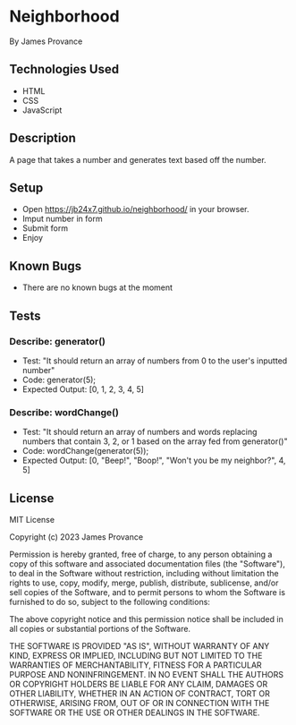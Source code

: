 # Neighborhood

By James Provance

## Technologies Used
* HTML
* CSS
* JavaScript

## Description
A page that takes a number and generates text based off the number.

## Setup
* Open https://jb24x7.github.io/neighborhood/ in your browser.
* Imput number in form
* Submit form
* Enjoy

## Known Bugs
* There are no known bugs at the moment

## Tests
### Describe: generator()
* Test: "It should return an array of numbers from 0 to the user's inputted number"
* Code: generator(5);
* Expected Output: [0, 1, 2, 3, 4, 5]

### Describe: wordChange()
* Test: "It should return an array of numbers and words replacing numbers that contain 3, 2, or 1 based on the array fed from generator()"
* Code: wordChange(generator(5));
* Expected Output: [0, "Beep!", "Boop!", "Won't you be my neighbor?", 4, 5]

## License
MIT License

Copyright (c) 2023 James Provance

Permission is hereby granted, free of charge, to any person obtaining a copy
of this software and associated documentation files (the "Software"), to deal
in the Software without restriction, including without limitation the rights
to use, copy, modify, merge, publish, distribute, sublicense, and/or sell
copies of the Software, and to permit persons to whom the Software is
furnished to do so, subject to the following conditions:

The above copyright notice and this permission notice shall be included in all
copies or substantial portions of the Software.

THE SOFTWARE IS PROVIDED "AS IS", WITHOUT WARRANTY OF ANY KIND, EXPRESS OR
IMPLIED, INCLUDING BUT NOT LIMITED TO THE WARRANTIES OF MERCHANTABILITY,
FITNESS FOR A PARTICULAR PURPOSE AND NONINFRINGEMENT. IN NO EVENT SHALL THE
AUTHORS OR COPYRIGHT HOLDERS BE LIABLE FOR ANY CLAIM, DAMAGES OR OTHER
LIABILITY, WHETHER IN AN ACTION OF CONTRACT, TORT OR OTHERWISE, ARISING FROM,
OUT OF OR IN CONNECTION WITH THE SOFTWARE OR THE USE OR OTHER DEALINGS IN THE
SOFTWARE.